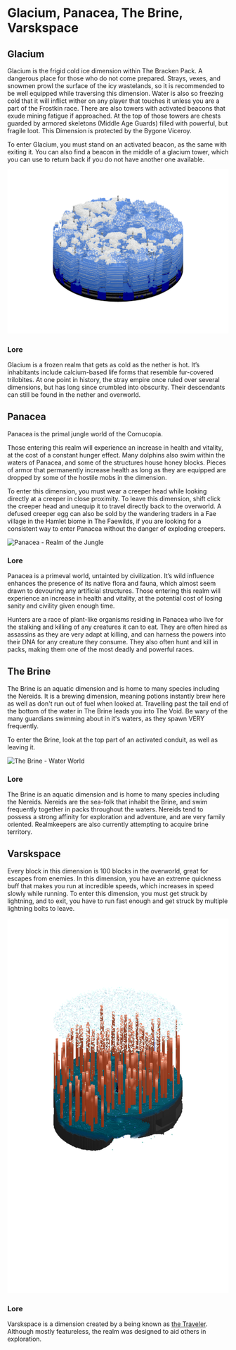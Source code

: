 # Glacium, Panacea, The Brine, Varskspace

## Glacium

Glacium is the frigid cold ice dimension within The Bracken Pack. A dangerous place for those who do not come prepared. Strays, vexes, and snowmen prowl the surface of the icy wastelands, so it is recommended to be well equipped while traversing this dimension. Water is also so freezing cold that it will inflict wither on any player that touches it unless you are a part of the Frostkin race. There are also towers with activated beacons that exude mining fatigue if approached. At the top of those towers are chests guarded by armored skeletons (Middle Age Guards) filled with powerful, but fragile loot. This Dimension is protected by the Bygone Viceroy.&#x20;

To enter Glacium, you must stand on an activated beacon, as the same with exiting it. You can also find a beacon in the middle of a glacium tower, which you can use to return back if you do not have another one available.

![Glacium - The Frigid Home of the Frostkin](../../.gitbook/assets/glacium.png)

### Lore

Glacium is a frozen realm that gets as cold as the nether is hot. It’s inhabitants include calcium-based life forms that resemble fur-covered trilobites. At one point in history, the stray empire once ruled over several dimensions, but has long since crumbled into obscurity. Their descendants can still be found in the nether and overworld.

## Panacea

Panacea is the primal jungle world of the Cornucopia.

Those entering this realm will experience an increase in health and vitality, at the cost of a constant hunger effect. Many dolphins also swim within the waters of Panacea, and some of the structures house honey blocks. Pieces of armor that permanently increase health as long as they are equipped are dropped by some of the hostile mobs in the dimension.

To enter this dimension, you must wear a creeper head while looking directly at a creeper in close proximity. To leave this dimension, shift click the creeper head and unequip it to travel directly back to the overworld. A defused creeper egg can also be sold by the wandering traders in a Fae village in the Hamlet biome in The Faewilds, if you are looking for a consistent way to enter Panacea without the danger of exploding creepers.

![Panacea - Realm of the Jungle](../../.gitbook/assets/pana.png)

### Lore

Panacea is a primeval world, untainted by civilization. It’s wild influence enhances the presence of its native flora and fauna, which almost seem drawn to devouring any artificial structures. Those entering this realm will experience an increase in health and vitality, at the potential cost of losing sanity and civility given enough time.

Hunters are a race of plant-like organisms residing in Panacea who live for the stalking and killing of any creatures it can to eat. They are often hired as assassins as they are very adapt at killing, and can harness the powers into their DNA for any creature they consume. They also often hunt and kill in packs, making them one of the most deadly and powerful races.

## The Brine

The Brine is an aquatic dimension and is home to many species including the Nereids. It is a brewing dimension, meaning potions instantly brew here as well as don't run out of fuel when looked at. Travelling past the tail end of the bottom of the water in The Brine leads you into The Void. Be wary of the many guardians swimming about in it's waters, as they spawn VERY frequently.

To enter the Brine, look at the top part of an activated conduit, as well as leaving it.

![The Brine - Water World](../../.gitbook/assets/the\_brine.png)

### Lore

The Brine is an aquatic dimension and is home to many species including the Nereids. Nereids are the sea-folk that inhabit the Brine, and swim frequently together in packs throughout the waters. Nereids tend to possess a strong affinity for exploration and adventure, and are very family oriented. Realmkeepers are also currently attempting to acquire brine territory.

## Varskspace

Every block in this dimension is 100 blocks in the overworld, great for escapes from enemies. In this dimension, you have an extreme quickness buff that makes you run at incredible speeds, which increases in speed slowly while running. To enter this dimension, you must get struck by lightning, and to exit, you have to run fast enough and get struck by multiple lightning bolts to leave.

![Varskspace - Gotta go fast.](../../.gitbook/assets/varks.png)

### Lore

Varskspace is a dimension created by a being known as [the Traveler](../mods-and-gods/the-traveler.md). Although mostly featureless, the realm was designed to aid others in exploration.
